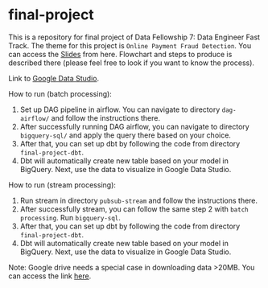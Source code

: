 # final-project

This is a repository for final project of Data Fellowship 7: Data Engineer Fast Track. The theme for this project is `Online Payment Fraud Detection`. You can access the [Slides](https://docs.google.com/presentation/d/1t77RXxFUMCF_7SOF5wIrsDxPeDwM-9DmXQvkvBKwowU/edit?usp=sharing) from here. Flowchart and steps to produce is described there (please feel free to look if you want to know the process).

Link to [Google Data Studio](https://bit.ly/dashboardfraud).

How to run (batch processing):
1. Set up DAG pipeline in airflow. You can navigate to directory `dag-airflow/` and follow the instructions there.
2. After successfully running DAG airflow, you can navigate to directory `bigquery-sql/` and apply the query there based on your choice.
3. After that, you can set up dbt by following the code from directory `final-project-dbt`.
4. Dbt will automatically create new table based on your model in BigQuery. Next, use the data to visualize in Google Data Studio.

How to run (stream processing):
1. Run stream in directory `pubsub-stream` and follow the instructions there.
2. After successfully stream, you can follow the same step 2 with `batch processing`. Run `bigquery-sql`.
3. After that, you can set up dbt by following the code from directory `final-project-dbt`.
4. Dbt will automatically create new table based on your model in BigQuery. Next, use the data to visualize in Google Data Studio.

Note: Google drive needs a special case in downloading data >20MB. You can access the link [here](https://gist.github.com/tanaikech/f0f2d122e05bf5f971611258c22c110f).
